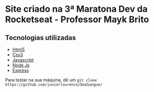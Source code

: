 # Site criado na 3ª Maratona Dev da Rocketseat - Professor Mayk Brito
## Tecnologias utilizadas
* [Html5](https://www.w3schools.com/html/)
* [Css3](https://www.w3.org/Style/CSS/)
* [Javascript](https://www.w3schools.com/js/)
* [Node Js](https://nodejs.org)
* [Express](https://www.npmjs.com/package/express)

Para testar na sua máquina, dê um 
`git clone https://github.com/juniorlourenco/DoeSangue/`

